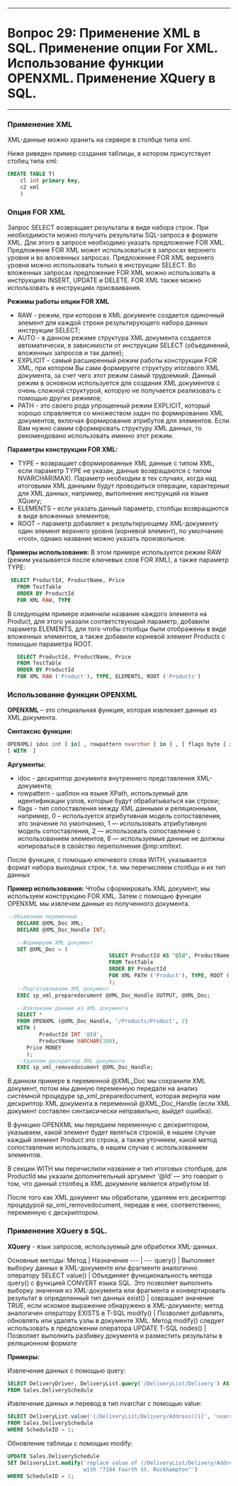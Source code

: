 ___
# Вопрос 29: Применение XML в SQL. Применение опции For XML. Использование функции OPENXML. Применение XQuery в SQL.
___

### Применение XML

XML-данные можно хранить на сервере в столбце типа xml.

Ниже риведен пример создания таблицы, в котором присутствует стобец типа xml:
```sql
CREATE TABLE T(
    cl int primary key, 
    c2 xml
    )
``` 

### Опция FOR XML

Запрос SELECT возвращает результаты в виде набора строк. При необходимости можно получать результаты SQL-запроса в формате XML. Для этого в запросе необходимо указать предложение FOR XML. Предложение FOR XML может использоваться в запросах верхнего уровня и во вложенных запросах. Предложение FOR XML верхнего уровня можно использовать только в инструкции SELECT. Во вложенных запросах предложение FOR XML можно использовать в инструкциях INSERT, UPDATE и DELETE. FOR XML также можно использовать в инструкциях присваивания.

**Режимы работы опции FOR XML**
* RAW - режим, при котором в XML документе создается одиночный элемент <row> для каждой строки результирующего набора данных инструкции SELECT;
* AUTO - в данном режиме структура XML документа создается автоматически, в зависимости от инструкции SELECT (объединений, вложенных запросов и так далее);
* EXPLICIT - самый расширенный режим работы конструкции FOR XML, при котором Вы сами формируете структуру итогового XML документа, за счет чего этот режим самый трудоемкий. Данный режим в основном используется для создания XML документов с очень сложной структурой, которую не получается реализовать с помощью других режимов;
* PATH - это своего рода упрощенный режим EXPLICIT, который хорошо справляется со множеством задач по формированию XML документов, включая формирование атрибутов для элементов. Если Вам нужно самим сформировать структуру XML данных, то рекомендовано использовать именно этот режим.

**Параметры конструкции FOR XML:**
* TYPE – возвращает сформированные XML данные с типом XML, если параметр TYPE не указан, данные возвращаются с типом NVARCHAR(MAX). Параметр необходим в тех случаях, когда над итоговыми XML данными будут проводиться операции, характерные для XML данных, например, выполнение инструкций на языке XQuery;
* ELEMENTS – если указать данный параметр, столбцы возвращаются в виде вложенных элементов;
* ROOT – параметр добавляет к результирующему XML-документу один элемент верхнего уровня (корневой элемент), по умолчанию «root», однако название можно указать произвольное.

**Примеры использования:**
В этом примере используется режим RAW (режим указывается после ключевых слов FOR XML), а также параметр TYPE:
```sql
 SELECT ProductId, ProductName, Price
   FROM TestTable
   ORDER BY ProductId
   FOR XML RAW, TYPE
```
В следующем примере изменили название каждого элемента на Product, для этого указали соответствующий параметр, добавили параметр ELEMENTS, для того чтобы столбцы были отображены в виде вложенных элементов, а также добавили корневой элемент Products с помощью параметра ROOT.
```sql
   SELECT ProductId, ProductName, Price
   FROM TestTable
   ORDER BY ProductId
   FOR XML RAW ('Product'), TYPE, ELEMENTS, ROOT ('Products')
```

### Использование функции OPENXML

**OPENXML** – это специальная функция, которая извлекает данные из XML документа. 

**Синтаксис функции:**
```sql
OPENXML( idoc int [ in] , rowpattern nvarchar [ in ] , [ flags byte [ in ] ] )   
[ WITH  ]
```
**Аргументы:**
* idoc - дескриптор документа внутреннего представления XML-документа;
* rowpattern - шаблон на языке XPath, используемый для идентификации узлов, которые будут обрабатываться как строки;
* flags - тип сопоставления между XML данными и реляционными, например, 0 – используется атрибутивная модель сопоставления, это значение по умолчанию, 1 — использовать атрибутивную модель сопоставления, 2 — использовать сопоставление с использованием элементов, 8 — используемые данные не должны копироваться в свойство переполнения @mp:xmltext.

После функции, с помощью ключевого слова WITH, указывается формат набора выходных строк, т.е. мы перечисляем столбцы и их тип данных

**Пример использования:**
Чтобы сформировать XML документ, мы используем конструкцию FOR XML. Затем с помощью функции OPENXML мы извлечем данные из полученного документа.
```sql
--Объявляем переменные
   DECLARE @XML_Doc XML;
   DECLARE @XML_Doc_Handle INT;

   --Формируем XML документ
   SET @XML_Doc = (
                                SELECT ProductId AS "@Id", ProductName, Price
                                FROM TestTable
                                ORDER BY ProductId
                                FOR XML PATH ('Product'), TYPE, ROOT ('Products')
                                );
   --Подготавливаем XML документ
   EXEC sp_xml_preparedocument @XML_Doc_Handle OUTPUT, @XML_Doc;

   --Извлекаем данные из XML документа
   SELECT *
   FROM OPENXML (@XML_Doc_Handle, '/Products/Product', 2)
   WITH (
          ProductId INT '@Id', 
          ProductName VARCHAR(100),
      Price MONEY
      );
   --Удаляем дескриптор XML документа
   EXEC sp_xml_removedocument @XML_Doc_Handle;
```
В данном примере в переменной @XML_Doc мы сохранили XML документ, потом мы данную переменную передали на анализ системной процедуре sp_xml_preparedocument, которая вернула нам дескриптор XML документа в переменной @XML_Doc_Handle (если XML документ составлен синтаксически неправильно, выйдет ошибка).

В функцию OPENXML мы передаем переменную с дескриптором, указываем, какой элемент будет являться строкой, в нашем случае каждый элемент Product это строка, а также уточняем, какой метод сопоставления использовать, в нашем случае с использованием элементов.

В секции WITH мы перечислили название и тип итоговых столбцов, для ProductId мы указали дополнительный аргумент ‘@Id’ — это говорит о том, что данный столбец в XML документе является атрибутом Id.

После того как XML документ мы обработали, удаляем его дескриптор процедурой sp_xml_removedocument, передав в нее, соответственно, переменную с дескриптором.

### Применение XQuery в SQL.

**XQuery** - язык запросов, используемый для обработки XML-данных.

Основные методы:
Метод | Назначение
--- | ---
query() | Выполняет выборку данных в XML-документе или фрагменте аналогично оператору SELECT
value() | Объединяет функциональность метода query() с функцией CONVERT языка SQL. Это позволяет выполнить выборку значения из XML-документа или фрагмента и конвертировать результат в определенный тип данных
exist() | озвращает значение TRUE, если искомое выражение обнаружено в XML-документе; метод аналогичен оператору EXISTS в T-SQL
modify() | Позволяет добавлять, обновлять или удалять узлы в документе XML. Метод modify() следует использовать в предложении оператора UPDATE T-SQL
nodes() | Позволяет выполнить разбивку документа и разместить результаты в реляционном формате

**Примеры:**

Извлечение данных с помощью query:

```sql
SELECT DeliveryDriver, DeliveryList.query('/DeliveryList/Delivery') AS Deliveries
FROM Sales.DeliverySchedule
```

Извлечение данных и перевод в тип nvarchar с помощью value:

```sql
SELECT DeliveryList.value('(/DeliveryList/Delivery/Address)[1]', 'nvarchar(100)') as DeliveryAddress
FROM Sales.DeliverySchedule
WHERE ScheduleID = 1;
```

Обновление таблицы с помощью modify:
```sql
UPDATE Sales.DeliverySchedule
SET DeliveryList.modify('replace value of (/DeliveryList/Delivery/Address/text())[1]
                        with "7194 Fourth St. Rockhampton"')
WHERE ScheduleID = 1;

```